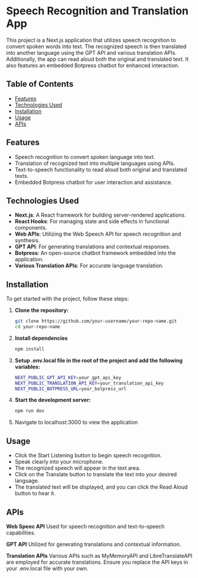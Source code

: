 # Speech Recognition and Translation App

This project is a Next.js application that utilizes speech recognition to convert spoken words into text. The recognized speech is then translated into another language using the GPT API and various translation APIs. Additionally, the app can read aloud both the original and translated text. It also features an embedded Botpress chatbot for enhanced interaction.

## Table of Contents

- [Features](#features)
- [Technologies Used](#technologies-used)
- [Installation](#installation)
- [Usage](#usage)
- [APIs](#apis)

## Features

- Speech recognition to convert spoken language into text.
- Translation of recognized text into multiple languages using APIs.
- Text-to-speech functionality to read aloud both original and translated texts.
- Embedded Botpress chatbot for user interaction and assistance.

## Technologies Used

- **Next.js**: A React framework for building server-rendered applications.
- **React Hooks**: For managing state and side effects in functional components.
- **Web APIs**: Utilizing the Web Speech API for speech recognition and synthesis.
- **GPT API**: For generating translations and contextual responses.
- **Botpress**: An open-source chatbot framework embedded into the application.
- **Various Translation APIs**: For accurate language translation.

## Installation

To get started with the project, follow these steps:

1. **Clone the repository:**
   ```bash
   git clone https://github.com/your-username/your-repo-name.git
   cd your-repo-name
   ```
2. **Install dependencies**
   ```bash
   npm install
   ```
3. **Setup .env.local file in the root of the project and add the following variables:**
   ```bash
   NEXT_PUBLIC_GPT_API_KEY=your_gpt_api_key
   NEXT_PUBLIC_TRANSLATION_API_KEY=your_translation_api_key
   NEXT_PUBLIC_BOTPRESS_URL=your_botpress_url
   ```
4. **Start the development server:**
   ```bash
   npm run dev
   ```
5. Navigate to localhost:3000 to view the application

## Usage
- Click the Start Listening button to begin speech recognition.
- Speak clearly into your microphone.
- The recognized speech will appear in the text area.
- Click on the Translate button to translate the text into your desired language.
- The translated text will be displayed, and you can click the Read Aloud button to hear it.

## APIs
**Web Speec API**
Used for speech recognition and text-to-speech capabilities.

**GPT API**
Utilized for generating translations and contextual information.

**Translation APIs**
Various APIs such as MyMemoryAPI and LibreTranslateAPI are employed for accurate translations. Ensure you replace the API keys in your .env.local file with your own.
